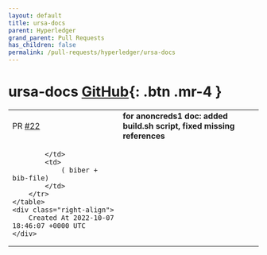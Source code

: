 ```yaml
---
layout: default
title: ursa-docs
parent: Hyperledger
grand_parent: Pull Requests
has_children: false
permalink: /pull-requests/hyperledger/ursa-docs
---
```


# ursa-docs <span class="fs-3 right-align">[GitHub](https://github.com/hyperledger/ursa-docs){: .btn .mr-4 }</span>


<div>
    <table>
        <tr>
            <td>
                PR <a href="https://github.com/hyperledger/ursa-docs/pull/22" class=".btn">#22</a>
            </td>
            <td>
                <b>
                    for anoncreds1 doc: added build.sh script, fixed missing references 
                </b>
            </td>
        </tr>
        <tr>
            <td>
                
            </td>
            <td>
                ( biber + bib-file)
            </td>
        </tr>
    </table>
    <div class="right-align">
        Created At 2022-10-07 18:46:07 +0000 UTC
    </div>
</div>

